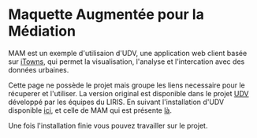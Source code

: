# Maquette Augmentée pour la Médiation

MAM est un exemple d'utilisaion d'UDV, une application web client basée sur [iTowns](https://github.com/itowns/itowns), qui permet la visualisation, l'analyse et l'intercation avec des données urbaines.

Cette page ne possède le projet mais groupe les liens necessaire pour le récuperer et l'utiliser.
La version original est disponible dans le projet [UDV](https://github.com/MEPP-team/UDV) développé par les équipes du LIRIS. En suivant l'installation d'UDV disponible [ici](https://github.com/MEPP-team/UDV/blob/master/install.md), et celle de MAM qui est présente [là](https://github.com/MEPP-team/UDV/blob/master/UDV-Core/examples/MAM/Install.md).

Une fois l'installation finie vous pouvez travailler sur le projet.
